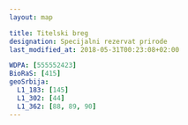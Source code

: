 ```yaml
---
layout: map

title: Titelski breg
designation: Specijalni rezervat prirode
last_modified_at: 2018-05-31T00:23:08+02:00

WDPA: [555552423]
BioRaS: [415]
geoSrbija:
  L1_183: [145]
  L1_302: [44]
  L1_362: [88, 89, 90]
---
```

